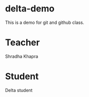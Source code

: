 # delta-demo
This is a demo for git and github class.

# Teacher 
Shradha Khapra

# Student
Delta student